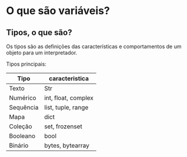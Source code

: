 # O que são variáveis?

## Tipos, o que são?

Os tipos são as definições das características e comportamentos de um objeto para um interpretador. 

Tipos principais:


Tipo | caracteristica
----- | -------
Texto | Str
Numérico | int, float, complex
Sequência| list, tuple, range
Mapa| dict
Coleção| set, frozenset
Booleano| bool
Binário| bytes, bytearray

